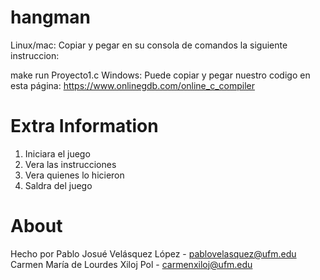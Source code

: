 # hangman


Linux/mac:
Copiar y pegar en su consola de comandos la siguiente instruccion:

make run Proyecto1.c
Windows:
Puede copiar y pegar nuestro codigo en esta página: https://www.onlinegdb.com/online_c_compiler


# Extra Information

1. Iniciara el juego
2. Vera las instrucciones
3. Vera quienes lo hicieron
4. Saldra del juego

# About
Hecho por Pablo Josué Velásquez López - pablovelasquez@ufm.edu
Carmen María de Lourdes Xiloj Pol - carmenxiloj@ufm.edu 

